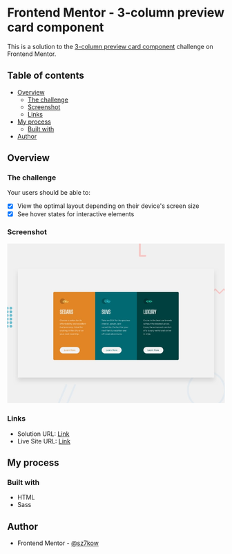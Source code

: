 # Frontend Mentor - 3-column preview card component

This is a solution to the [3-column preview card component](https://www.frontendmentor.io/challenges/3column-preview-card-component-pH92eAR2-) challenge on Frontend Mentor.

## Table of contents

- [Overview](#overview)
  - [The challenge](#the-challenge)
  - [Screenshot](#screenshot)
  - [Links](#links)
- [My process](#my-process)
  - [Built with](#built-with)
- [Author](#author)

## Overview

### The challenge

Your users should be able to:

- [x] View the optimal layout depending on their device's screen size
- [x] See hover states for interactive elements

### Screenshot

![](./screenshots/screenshot-3-column-preview-card-component.jpg)

### Links

- Solution URL: [Link](https://www.frontendmentor.io/solutions/3column-preview-card-component-AdkSjUqYT)
- Live Site URL: [Link](https://3-column-preview-card-component.sz7kow.com/)

## My process

### Built with

- HTML
- Sass

## Author

- Frontend Mentor - [@sz7kow](https://www.frontendmentor.io/profile/sz7kow)
